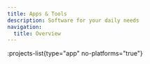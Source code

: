 ```yaml
---
title: Apps & Tools
description: Software for your daily needs
navigation:
  title: Overview
---
```


:projects-list{type="app" no-platforms="true"}